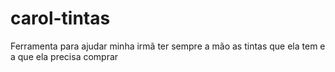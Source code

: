 # carol-tintas
Ferramenta para ajudar minha irmã ter sempre a mão as tintas que ela tem e a que ela precisa comprar
